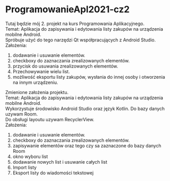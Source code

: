 # ProgramowanieApl2021-cz2
Tutaj będzie mój 2. projekt na kurs Programowania Aplikacyjnego.  
Temat: Aplikacja do zapisywania i edytowania listy zakupów na urządzenia mobilne Android.  
Spróbuje użyć do tego narzędzi Qt współpracujących z Android Studio.  
Założenia:  
1) dodawanie i usuwanie elementów.  
2) checkboxy do zaznaczania zrealizowanych elementów.  
3) przycisk do usuwania zrealizowanych elementów.  
4) Przechowywanie wielu list.  
5) możliwość eksportu listy zakupów, wysłania do innej osoby i otworzenia na innym  urządzeniu.  
  
Zmienione założenia projektu.  
Temat: Aplikacja do zapisywania i edytowania listy zakupów na urządzenia mobilne Android.  
Wykorzystuje środowisko Android Studio oraz język Kotlin. Do bazy danych uzywam Room.  
Do obsługi layoutu uzywam RecyclerView.  
Założenia:  
1) dodawanie i usuwanie elementów.  
2) checkboxy do zaznaczania zrealizowanych elementów.  
3) zapisywanie elementów oraz tego czy sa zaznaczone do bazy danych Room  
4) okno wyboru list
5) dodawanie nowych list i usuwanie całych list  
6) Import listy
7) Eksport listy do wiadomości tekstowej